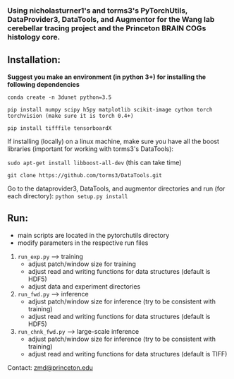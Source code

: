 ### Using nicholasturner1's and torms3's PyTorchUtils, DataProvider3, DataTools, and Augmentor for the Wang lab cerebellar tracing project and the Princeton BRAIN COGs histology core.

## Installation:

**Suggest you make an environment (in python 3+) for installing the following dependencies**

`conda create -n 3dunet python=3.5`

`pip install numpy scipy h5py matplotlib scikit-image cython torch torchvision (make sure it is torch 0.4+)`

`pip install tifffile tensorboardX`

If installing (locally) on a linux machine, make sure you have all the boost libraries (important for working with torms3's DataTools):

`sudo apt-get install libboost-all-dev` (this can take time)

`git clone https://github.com/torms3/DataTools.git`

Go to the dataprovider3, DataTools, and augmentor directories and run (for each directory):
`python setup.py install`

## Run:
- main scripts are located in the pytorchutils directory
- modify parameters in the respective run files
1. `run_exp.py` --> training
    - adjust patch/window size for training
    - adjust read and writing functions for data structures (default is HDF5)
    - adjust data and experiment directories
2. `run_fwd.py` --> inference
    - adjust patch/window size for inference (try to be consistent with training)
    - adjust read and writing functions for data structures (default is HDF5)
3. `run_chnk_fwd.py` --> large-scale inference
    - adjust patch/window size for inference (try to be consistent with training)
    - adjust read and writing functions for data structures (default is TIFF)
  
Contact: zmd@princeton.edu
